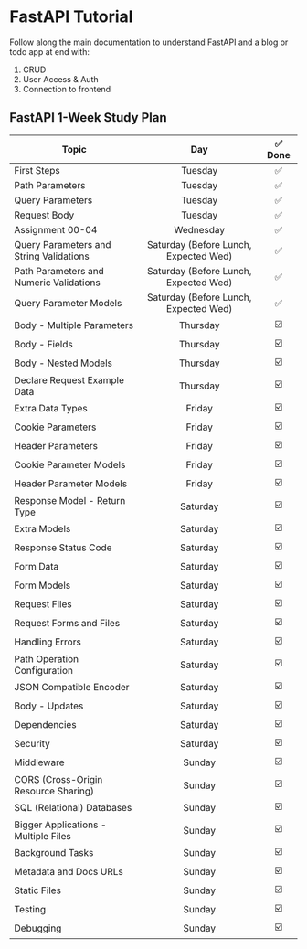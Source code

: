 # FastAPI Tutorial

Follow along the main documentation to understand FastAPI and a blog or todo app at end with:

1. CRUD
2. User Access & Auth
3. Connection to frontend

## FastAPI 1-Week Study Plan

| Topic                                      |  Day       | ✅ Done  |
|--------------------------------------------|:----------:|:--------:|
| First Steps                                |  Tuesday   |  ✅      |
| Path Parameters                            |  Tuesday   |  ✅      |
| Query Parameters                           |  Tuesday   |  ✅      |
| Request Body                               |  Tuesday   |  ✅      |
| Assignment 00-04                           |  Wednesday |  ✅      |
| Query Parameters and String Validations    |  Saturday (Before Lunch, Expected Wed) |  ✅      |
| Path Parameters and Numeric Validations    |  Saturday (Before Lunch, Expected Wed) |  ✅      |
| Query Parameter Models                     |  Saturday (Before Lunch, Expected Wed) |  ✅      |
| Body - Multiple Parameters                 |  Thursday  |  ☑️      |
| Body - Fields                              |  Thursday  |  ☑️      |
| Body - Nested Models                       |  Thursday  |  ☑️      |
| Declare Request Example Data               |  Thursday  |  ☑️      |
| Extra Data Types                           |  Friday    |  ☑️      |
| Cookie Parameters                          |  Friday    |  ☑️      |
| Header Parameters                          |  Friday    |  ☑️      |
| Cookie Parameter Models                    |  Friday    |  ☑️      |
| Header Parameter Models                    |  Friday    |  ☑️      |
| Response Model - Return Type               |  Saturday  |  ☑️      |
| Extra Models                               |  Saturday  |  ☑️      |
| Response Status Code                       |  Saturday  |  ☑️      |
| Form Data                                  |  Saturday  |  ☑️      |
| Form Models                                |  Saturday  |  ☑️      |
| Request Files                              |  Saturday  |  ☑️      |
| Request Forms and Files                    |  Saturday  |  ☑️      |
| Handling Errors                            |  Saturday  |  ☑️      |
| Path Operation Configuration               |  Saturday  |  ☑️      |
| JSON Compatible Encoder                    |  Saturday  |  ☑️      |
| Body - Updates                             |  Saturday  |  ☑️      |
| Dependencies                               |  Saturday  |  ☑️      |
| Security                                   |  Saturday  |  ☑️      |
| Middleware                                 |  Sunday    |  ☑️      |
| CORS (Cross-Origin Resource Sharing)       |  Sunday    |  ☑️      |
| SQL (Relational) Databases                 |  Sunday    |  ☑️      |
| Bigger Applications - Multiple Files       |  Sunday    |  ☑️      |
| Background Tasks                           |  Sunday    |  ☑️      |
| Metadata and Docs URLs                     |  Sunday    |  ☑️      |
| Static Files                               |  Sunday    |  ☑️      |
| Testing                                    |  Sunday    |  ☑️      |
| Debugging                                  |  Sunday    |  ☑️      |
